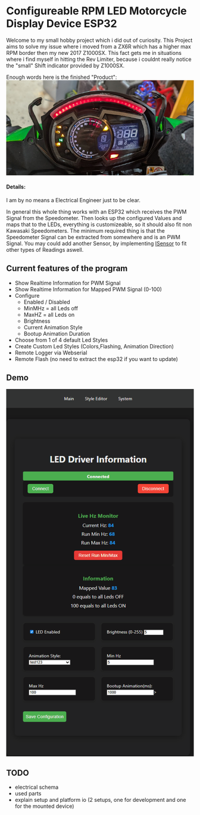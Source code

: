 
# Configureable RPM LED Motorcycle Display Device ESP32

Welcome to my small hobby project which i did out of curiosity. 
This Project aims to solve my issue where i moved from a ZX6R which has a higher max RPM border then my new 2017 Z1000SX. 
This fact gets me in situations where i find myself in hitting the Rev Limiter, because i couldnt really notice the "small" Shift indicator provided by Z1000SX.

Enough words here is the finished "Product":
![](https://github.com/windowslucker1121/ESP32_RPM_LED_Driver/blob/main/pictures/finished.PNG?raw=true)

#### Details:

I am by no means a Electrical Engineer just to be clear.

In general this whole thing works with an ESP32 which receives the PWM Signal from the Speedometer. 
Then looks up the configured Values and maps that to the LEDs, everything is customizeable, so it should also fit non Kawasaki Speedometers. 
The minimum required thing is that the Speedometer Signal can be extracted from somewhere and is an PWM Signal. 
You may could add another Sensor, by implementing [ISensor](https://github.com/windowslucker1121/ESP32_RPM_LED_Driver/blob/main/include/ISensor.h) to fit other types of Readings aswell.

## Current features of the program


* Show Realtime Information for PWM Signal
* Show Realtime Information for Mapped PWM Signal (0-100)
* Configure
  * Enabled / Disabled
  * MinMHz = all Leds off
  * MaxHZ = all Leds on
  * Brightness
  * Current Animation Style
  * Bootup Animation Duration
* Choose from 1 of 4 default Led Styles
* Create Custom Led Styles (Colors,Flashing, Animation Direction)
* Remote Logger via Webserial
* Remote Flash (no need to extract the esp32 if you want to update)
## Demo
![](https://github.com/windowslucker1121/ESP32_RPM_LED_Driver/blob/main/pictures/Animation.gif?raw=true)

## TODO
 -  electrical schema
 - used parts
 - explain setup and platform io (2 setups, one for development and one for the mounted device)
